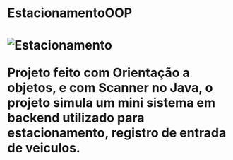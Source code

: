 # EstacionamentoOOP
<h1>

  
  ![Estacionamento](https://github.com/HiagoRossi/EstacionamentoOOP/assets/124743073/a4f67b90-13f0-4c47-a5b8-377551c40b29)

Projeto feito com Orientação a objetos, e com Scanner no Java, o projeto simula um mini sistema em backend utilizado para estacionamento, registro de entrada de veiculos.
  
